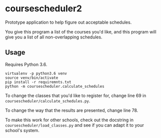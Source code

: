 # coursescheduler2

Prototype application to help figure out acceptable schedules.

You give this program a list of the courses you'd like, and this program will
give you a list of all non-overlapping schedules.

## Usage

Requires Python 3.6.

```commandline
virtualenv -p python3.6 venv
source venv/bin/activate
pip install -r requiremnts.txt
python -m coursescheduler.calculate_schedules
```

To change the classes that you'd like to register for, change line 69 in
`coursescheduler/calculate_schedules.py`.

To change the way that the results are presented, change line 78.

To make this work for other schools, check out the docstring in
`coursescheduler/load_classes.py` and see if you can adapt it to your school's
system.